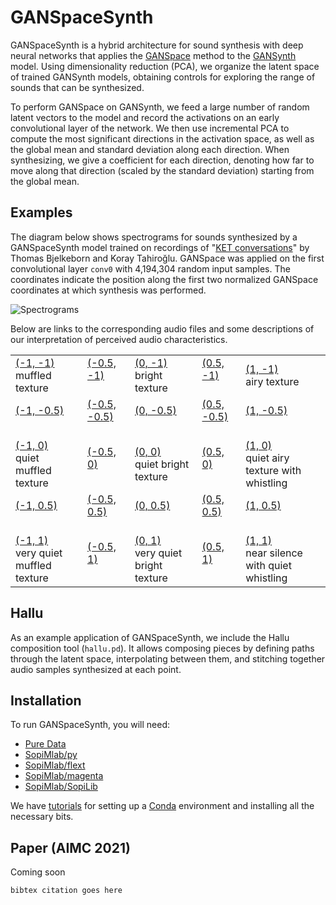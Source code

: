 # GANSpaceSynth

GANSpaceSynth is a hybrid architecture for sound synthesis with deep neural networks that applies the [GANSpace](https://arxiv.org/abs/2004.02546) method to the [GANSynth](https://openreview.net/forum?id=H1xQVn09FX) model. Using dimensionality reduction (PCA), we organize the latent space of trained GANSynth models, obtaining controls for exploring the range of sounds that can be synthesized.

To perform GANSpace on GANSynth, we feed a large number of random latent vectors to the model and record the activations on an early convolutional layer of the network. We then use incremental PCA to compute the most significant directions in the activation space, as well as the global mean and standard deviation along each direction. When synthesizing, we give a coefficient for each direction, denoting how far to move along that direction (scaled by the standard deviation) starting from the global mean.

## Examples

The diagram below shows spectrograms for sounds synthesized by a GANSpaceSynth model trained on recordings of "[KET conversations](https://vimeo.com/176701167)" by Thomas Bjelkeborn and Koray Tahiroğlu. GANSpace was applied on the first convolutional layer `conv0` with 4,194,304 random input samples. The coordinates indicate the position along the first two normalized GANSpace coordinates at which synthesis was performed.

![Spectrograms](media/ct-conversations-model_spectrograms/plot.svg)

Below are links to the corresponding audio files and some descriptions of our interpretation of perceived audio characteristics.

<table>
    <tr>
        <td>
            <a href="media/ct-conversations-model_spectrograms/wave_-1.0,-1.0.wav">(-1, -1)</a><br>
            muffled texture
        </td>
        <td>
            <a href="media/ct-conversations-model_spectrograms/wave_-0.5,-1.0.wav">(-0.5, -1)</a><br>
            &nbsp;
        </td>
        <td>
            <a href="media/ct-conversations-model_spectrograms/wave_0.0,-1.0.wav">(0, -1)</a><br>
            bright texture
        </td>
        <td>
            <a href="media/ct-conversations-model_spectrograms/wave_0.5,-1.0.wav">(0.5, -1)</a><br>
            &nbsp;
        </td>
        <td>
            <a href="media/ct-conversations-model_spectrograms/wave_1.0,-1.0.wav">(1, -1)</a><br>
            airy texture
        </td>
    </tr>
    <tr>
        <td>
            <a href="media/ct-conversations-model_spectrograms/wave_-1.0,-0.5.wav">(-1, -0.5)</a><br>
            &nbsp;
        </td>
        <td>
            <a href="media/ct-conversations-model_spectrograms/wave_-0.5,-0.5.wav">(-0.5, -0.5)</a><br>
            &nbsp;
        </td>
        <td>
            <a href="media/ct-conversations-model_spectrograms/wave_0.0,-0.5.wav">(0, -0.5)</a><br>
            &nbsp;
        </td>
        <td>
            <a href="media/ct-conversations-model_spectrograms/wave_0.5,-0.5.wav">(0.5, -0.5)</a><br>
            &nbsp;
        </td>
        <td>
            <a href="media/ct-conversations-model_spectrograms/wave_1.0,-0.5.wav">(1, -0.5)</a><br>
            &nbsp;
        </td>
    </tr>
    <tr>
        <td>
            <a href="media/ct-conversations-model_spectrograms/wave_-1.0,0.0.wav">(-1, 0)</a><br>
            quiet muffled texture
        </td>
        <td>
            <a href="media/ct-conversations-model_spectrograms/wave_-0.5,0.0.wav">(-0.5, 0)</a><br>
            &nbsp;
        </td>
        <td>
            <a href="media/ct-conversations-model_spectrograms/wave_0.0,0.0.wav">(0, 0)</a><br>
            quiet bright texture
        </td>
        <td>
            <a href="media/ct-conversations-model_spectrograms/wave_0.5,0.0.wav">(0.5, 0)</a><br>
            &nbsp;
        </td>
        <td>
            <a href="media/ct-conversations-model_spectrograms/wave_1.0,0.0.wav">(1, 0)</a><br>
            quiet airy texture with whistling
        </td>
    </tr>
    <tr>
        <td>
            <a href="media/ct-conversations-model_spectrograms/wave_-1.0,0.5.wav">(-1, 0.5)</a><br>
            &nbsp;
        </td>
        <td>
            <a href="media/ct-conversations-model_spectrograms/wave_-0.5,0.5.wav">(-0.5, 0.5)</a><br>
            &nbsp;
        </td>
        <td>
            <a href="media/ct-conversations-model_spectrograms/wave_0.0,0.5.wav">(0, 0.5)</a><br>
            &nbsp;
        </td>
        <td>
            <a href="media/ct-conversations-model_spectrograms/wave_0.5,0.5.wav">(0.5, 0.5)</a><br>
            &nbsp;
        </td>
        <td>
            <a href="media/ct-conversations-model_spectrograms/wave_1.0,0.5.wav">(1, 0.5)</a><br>
            &nbsp;
        </td>
    </tr>
    <tr>
        <td>
            <a href="media/ct-conversations-model_spectrograms/wave_-1.0,1.0.wav">(-1, 1)</a><br>
            very quiet muffled texture
        </td>
        <td>
            <a href="media/ct-conversations-model_spectrograms/wave_-0.5,1.0.wav">(-0.5, 1)</a><br>
            &nbsp;
        </td>
        <td>
            <a href="media/ct-conversations-model_spectrograms/wave_0.0,1.0.wav">(0, 1)</a><br>
            very quiet bright texture
        </td>
        <td>
            <a href="media/ct-conversations-model_spectrograms/wave_0.5,1.0.wav">(0.5, 1)</a><br>
            &nbsp;
        </td>
        <td>
            <a href="media/ct-conversations-model_spectrograms/wave_1.0,1.0.wav">(1, 1)</a><br>
            near silence with quiet whistling
        </td>
    </tr>
</table>

## Hallu

As an example application of GANSpaceSynth, we include the Hallu composition tool (`hallu.pd`). It allows composing pieces by defining paths through the latent space, interpolating between them, and stitching together audio samples synthesized at each point.

## Installation

To run GANSpaceSynth, you will need:

- [Pure Data](https://puredata.info/)
- [SopiMlab/py](https://github.com/SopiMlab/py)
- [SopiMlab/flext](https://github.com/SopiMlab/flext)
- [SopiMlab/magenta](https://github.com/SopiMlab/magenta)
- [SopiMlab/SopiLib](https://github.com/SopiMlab/SopiLib)

We have [tutorials](https://github.com/SopiMlab/DeepLearningWithAudio/tree/master/utilities/pyext-setup) for setting up a [Conda](https://conda.io/) environment and installing all the necessary bits.

## Paper (AIMC 2021)

Coming soon

```
bibtex citation goes here
```

